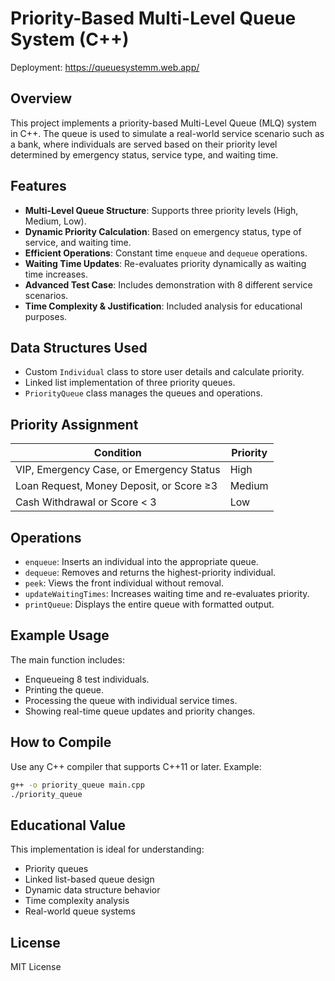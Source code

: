 # Priority-Based Multi-Level Queue System (C++)

Deployment: https://queuesystemm.web.app/

## Overview

This project implements a priority-based Multi-Level Queue (MLQ) system in C++. The queue is used to simulate a real-world service scenario such as a bank, where individuals are served based on their priority level determined by emergency status, service type, and waiting time.

## Features

- **Multi-Level Queue Structure**: Supports three priority levels (High, Medium, Low).
- **Dynamic Priority Calculation**: Based on emergency status, type of service, and waiting time.
- **Efficient Operations**: Constant time `enqueue` and `dequeue` operations.
- **Waiting Time Updates**: Re-evaluates priority dynamically as waiting time increases.
- **Advanced Test Case**: Includes demonstration with 8 different service scenarios.
- **Time Complexity & Justification**: Included analysis for educational purposes.

## Data Structures Used

- Custom `Individual` class to store user details and calculate priority.
- Linked list implementation of three priority queues.
- `PriorityQueue` class manages the queues and operations.

## Priority Assignment

| Condition                                | Priority |
|------------------------------------------|----------|
| VIP, Emergency Case, or Emergency Status | High     |
| Loan Request, Money Deposit, or Score ≥3 | Medium   |
| Cash Withdrawal or Score < 3             | Low      |

## Operations

- `enqueue`: Inserts an individual into the appropriate queue.
- `dequeue`: Removes and returns the highest-priority individual.
- `peek`: Views the front individual without removal.
- `updateWaitingTimes`: Increases waiting time and re-evaluates priority.
- `printQueue`: Displays the entire queue with formatted output.

## Example Usage

The main function includes:
- Enqueueing 8 test individuals.
- Printing the queue.
- Processing the queue with individual service times.
- Showing real-time queue updates and priority changes.

## How to Compile

Use any C++ compiler that supports C++11 or later. Example:

```bash
g++ -o priority_queue main.cpp
./priority_queue
```

## Educational Value

This implementation is ideal for understanding:
- Priority queues
- Linked list-based queue design
- Dynamic data structure behavior
- Time complexity analysis
- Real-world queue systems

## License

MIT License
